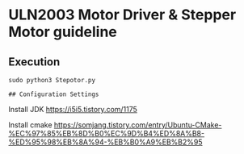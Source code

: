 # ULN2003 Motor Driver & Stepper Motor guideline

## Execution
```
sudo python3 Stepotor.py

## Configuration Settings
```
Install JDK
https://i5i5.tistory.com/1175

Install cmake
https://somjang.tistory.com/entry/Ubuntu-CMake-%EC%97%85%EB%8D%B0%EC%9D%B4%ED%8A%B8-%ED%95%98%EB%8A%94-%EB%B0%A9%EB%B2%95
